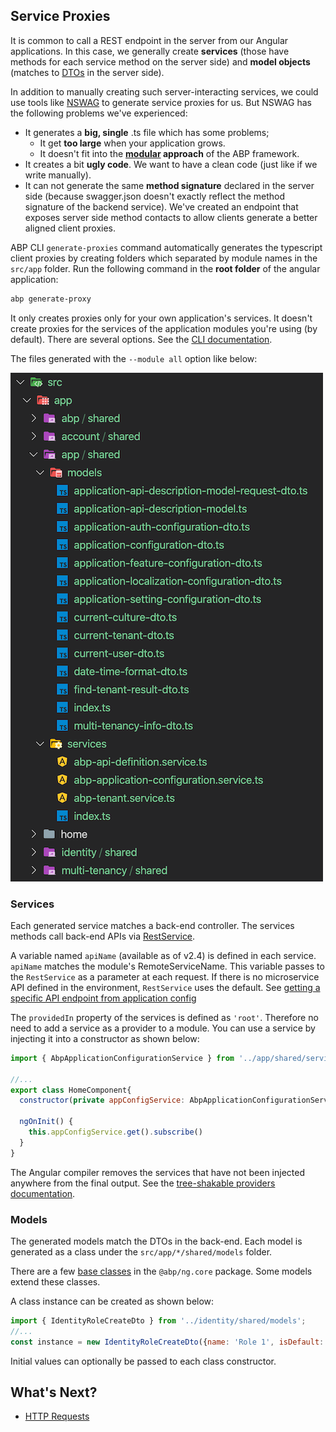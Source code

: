## Service Proxies

It is common to call a REST endpoint in the server from our Angular applications. In this case, we generally create **services** (those have methods for each service method on the server side) and **model objects** (matches to [DTOs](../../Data-Transfer-Objects) in the server side).

In addition to manually creating such server-interacting services, we could use tools like [NSWAG](https://github.com/RicoSuter/NSwag) to generate service proxies for us. But NSWAG has the following problems we've experienced:

* It generates a **big, single** .ts file which has some problems;
  * It get **too large** when your application grows.
  * It doesn't fit into the **[modular](../../Module-Development-Basics) approach** of the ABP framework.
* It creates a bit **ugly code**. We want to have a clean code (just like if we write manually).
* It can not generate the same **method signature** declared in the server side (because swagger.json doesn't exactly reflect the method signature of the backend service). We've created an endpoint that exposes server side method contacts to allow clients generate a better aligned client proxies.

ABP CLI `generate-proxies` command automatically generates the typescript client proxies by creating folders which separated by module names in the `src/app` folder.
Run the following command in the **root folder** of the angular application:

```bash
abp generate-proxy
```

It only creates proxies only for your own application's services. It doesn't create proxies for the services of the application modules you're using (by default). There are several options. See the [CLI documentation](../../CLI).

The files generated with the `--module all` option like below:

![generated-files-via-generate-proxy](./images/generated-files-via-generate-proxy.png)

### Services

Each generated service matches a back-end controller. The services methods call back-end APIs via [RestService](./Http-Requests#restservice).

A variable named `apiName` (available as of v2.4) is defined in each service. `apiName` matches the module's RemoteServiceName. This variable passes to the `RestService` as a parameter at each request. If there is no microservice API defined in the environment, `RestService` uses the default. See [getting a specific API endpoint from application config](./Http-Requests#how-to-get-a-specific-api-endpoint-from-application-config)

The `providedIn` property of the services is defined as `'root'`. Therefore no need to add a service as a provider to a module. You can use a service by injecting it into a constructor as shown below:

```js
import { AbpApplicationConfigurationService } from '../app/shared/services';

//...
export class HomeComponent{
  constructor(private appConfigService: AbpApplicationConfigurationService) {}

  ngOnInit() {
    this.appConfigService.get().subscribe()
  }
}
```

The Angular compiler removes the services that have not been injected anywhere from the final output. See the [tree-shakable providers documentation](https://angular.io/guide/dependency-injection-providers#tree-shakable-providers).

### Models

The generated models match the DTOs in the back-end. Each model is generated as a class under the `src/app/*/shared/models` folder. 

There are a few [base classes](https://github.com/abpframework/abp/blob/dev/npm/ng-packs/packages/core/src/lib/models/dtos.ts) in the `@abp/ng.core` package. Some models extend these classes.

A class instance can be created as shown below:

```js
import { IdentityRoleCreateDto } from '../identity/shared/models';
//...
const instance = new IdentityRoleCreateDto({name: 'Role 1', isDefault: false, isPublic: true})
```

Initial values ​​can optionally be passed to each class constructor.

## What's Next?

* [HTTP Requests](./Http-Requests)
